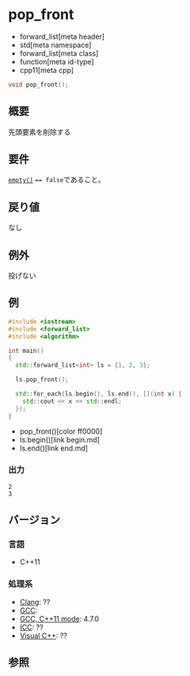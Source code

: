 # pop_front
* forward_list[meta header]
* std[meta namespace]
* forward_list[meta class]
* function[meta id-type]
* cpp11[meta cpp]

```cpp
void pop_front();
```

## 概要
先頭要素を削除する


## 要件
[`empty()`](empty.md) `== false`であること。


## 戻り値
なし

## 例外

投げない

## 例
```cpp example
#include <iostream>
#include <forward_list>
#include <algorithm>

int main()
{
  std::forward_list<int> ls = {1, 2, 3};

  ls.pop_front();

  std::for_each(ls.begin(), ls.end(), [](int x) {
    std::cout << x << std::endl;
  });
}
```
* pop_front()[color ff0000]
* ls.begin()[link begin.md]
* ls.end()[link end.md]


### 出力
```
2
3
```

## バージョン
### 言語
- C++11

### 処理系
- [Clang](/implementation.md#clang): ??
- [GCC](/implementation.md#gcc): 
- [GCC, C++11 mode](/implementation.md#gcc): 4.7.0
- [ICC](/implementation.md#icc): ??
- [Visual C++](/implementation.md#visual_cpp): ??


## 参照


